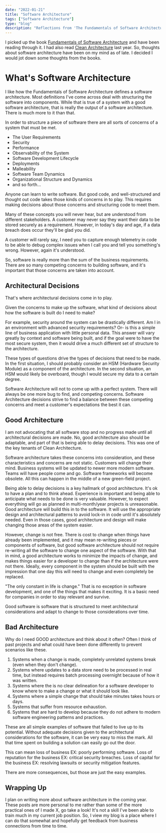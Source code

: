 ```yaml
---
date: "2022-01-21"
title: "Software Architecture"
tags: ["Software Architecture"]
type: "blog"
description: "Reflections from 'The Fundamentals of Software Architecture."
---
```


I picked up the book [Fundamentals of Software Architecture](https://www.amazon.com/Fundamentals-Software-Architecture-Comprehensive-Characteristics/dp/1492043451/) and have been reading through it.
I had also read [Clean Architecture]() last year.
So, thoughts about software architecture have been on my mind as of late.
I decided I would jot down some thoughts from the books.

# What's Software Architecture

I like how the Fundamentals of Software Architecture defines a software architecture.
Most definitions I've come across deal with structuring the software into components.
While that is true of a system with a good software architecture, that is really the output of a software architecture.
There is much more to it than that.

In order to structure a piece of software there are all sorts of concerns of a system that must be met.
* The User Requirements
* Security
* Performance
* Observability of the System
* Software Development Lifecycle
* Deployments
* Malleability
* Software Team Dynamics
* Organizational Structure and Dynamics
* and so forth...

Anyone can learn to write software. But good code, and well-structured and thought out code takes those kinds of concerns in to play.
This requires making decisions about those concerns and structuring code to meet them.

Many of these concepts you will never hear, but are understood from different stakeholders.
A customer may never say they want their data to be stored securely as a requirement.
However, in today's day and age, if a data breach does occur they'll be glad you did. 

A customer will rarely say, I need you to capture enough telemetry in code to be able to debug complex issues when I call you and tell you something's wrong.
However, again it's understood.

So, software is really more than the sum of the business requirements.
There are so many competing concerns to building software, and it's important that those concerns are taken into account.

## Architectural Decisions

That's where architectural decisions come in to play.

Given the concerns to make up the software, what kind of decisions about how the software is built do I need to make?

For example, security around the system can be drastically different.
Am I in an environment with advanced security requirements?
Or- is this a simple line of business application with little personal data. 
This answer will vary greatly by context and software being built, and if the goal were to have the most secure system, then it would drive a much different set of structure to the architecture.

These types of questions drive the types of decisions that need to be made.
In the first situation, I should probably consider an HSM (Hardware Security Module) as a component of the architecture.
In the second situation, an HSM would likely be overboard, though I would secure my data to a certain degree.

Software Architecture will not to come up with a perfect system.
There will always be one more bug to find, and competing concerns.
Software Architecture decisions strive to find a balance between these competing concerns and meet a customer's expectations the best it can.

## Good Architecture

I am not advocating that all software stop and no progress made until all architectural decisions are made.
No, good architecture also should be adaptable, and part of that is being able to delay decisions.
This was one of the key tenants of Clean Architecture.

Software architecture takes these concerns into consideration, and these characteristics and concerns are not static.
Customers will change their mind.
Business systems will be updated to newer more modern software.
Teams will have people come and go.
Software frameworks will become obsolete.
All this can happen in the middle of a new green-field project.

Being able to delay decisions is a key hallmark of good architecture.
It's ok to have a plan and to think ahead.  Experience is important and being able to anticipate what needs to be done is very valuable.
However, to expect everything will go as planned in multi-month/year projects is unreasonable.
Good architecture will build this in to the software.
It will use the appropriate design and architectural patterns to avoid lock-in in code until it's absolutely needed.
Even in those cases, good architecture and design will make changing those areas of the system easier.

However, change is not free.
There is cost to change when things have already been implemented, and it may mean re-writing pieces or components of software, but good software architecture should not require re-writing all the software to change one aspect of the software.
With that in mind, a good architecture works to minimize the impacts of change, and makes things easier for a developer to change than if the architecture were not there.
Ideally, every component in the system should be built with the impression that one day this will need to change and even completely be replaced.

"The only constant in life is change."
That is no exception in software development, and one of the things that makes it exciting.
It is a basic need for companies in order to stay relevant and survive.

Good software is software that is structured to meet architectural considerations and adapt to change to those considerations over time.

## Bad Architecture

Why do I need GOOD architecture and think about it often?
Often I think of past projects and what could have been done differently to prevent scenarios like these.

1. Systems when a change is made, completely unrelated systems break (even when they don't change).
2. Systems where updates to a data store need to be processed in real time, but instead requires batch processing overnight because of how it was written.
3. Systems where the is no clear delineation for a software developer to know where to make a change or what it should look like.
4. Systems where a simple change that should take minutes takes hours or days.
5. Systems that suffer from resource exhaustion.
6. Systems that are hard to develop because they do not adhere to modern software engineering patterns and practices.

These are all simple examples of software that failed to live up to its potential.
Without adequate decisions given to the architectural considerations for the software, it can be very easy to miss the mark.
All that time spent on building a solution can easily go out the door.

This can mean loss of business EX: poorly performing software.
Loss of reputation for the business EX: critical security breaches.
Loss of capital for the business EX: resolving lawsuits or security mitigation features.

There are more consequences, but those are just the easy examples.

## Wrapping Up

I plan on writing more about software architecture in the coming year.
These posts are more personal to me rather than some of the more practical ones of I made X, go take a look!
It's not a skill I've been able to train much in my current job position.
So, I view my blog is a place where I can do that somewhat and hopefully get feedback from business connections from time to time.
